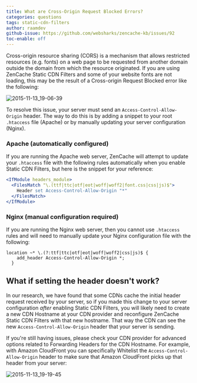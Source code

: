 ```yaml
---
title: What are Cross-Origin Request Blocked Errors?
categories: questions
tags: static-cdn-filters
author: raamdev
github-issue: https://github.com/websharks/zencache-kb/issues/92
toc-enable: off
---
```


Cross-origin resource sharing (CORS) is a mechanism that allows restricted resources (e.g. fonts) on a web page to be requested from another domain outside the domain from which the resource originated. If you are using ZenCache Static CDN Filters and some of your website fonts are not loading, this may be the result of a Cross-origin Request Blocked error like the following:

![2015-11-13_19-06-39](https://cloud.githubusercontent.com/assets/53005/11160591/c842ee60-8a39-11e5-9195-207e20061481.png)

To resolve this issue, your server must send an `Access-Control-Allow-Origin` header. The way to do this is by adding a snippet to your root `.htaccess` file (Apache) or by manually updating your server configuration (Nginx).

### Apache (automatically configured)

If you are running the Apache web server, ZenCache will attempt to update your `.htaccess` file with the following rules automatically when you enable Static CDN Filters, but here is the snippet for your reference:

```apache
<IfModule headers_module>
  <FilesMatch "\.(ttf|ttc|otf|eot|woff|woff2|font.css|css|js)$">
    Header set Access-Control-Allow-Origin "*"
  </FilesMatch>
</IfModule>
```

### Nginx (manual configuration required)

If you are running the Nginx web server, then you cannot use `.htaccess` rules and will need to manually update your Nginx configuration file with the following:

```nginx
location ~* \.(?:ttf|ttc|otf|eot|woff|woff2|css|js)$ {
    add_header Access-Control-Allow-Origin *;
  }
```

## What if setting the header doesn't work?

In our research, we have found that some CDNs cache the initial header request received by your server, so if you made this change to your server configuration _after_ enabling Static CDN Filters, you will likely need to create a new CDN Hostname at your CDN provider and reconfigure ZenCache Static CDN Filters with that new hostname. That way the CDN can see the new `Access-Control-Allow-Origin` header that your server is sending.

If you're still having issues, please check your CDN provider for advanced options related to Forwarding Headers for the CDN Hostname. For example, with Amazon CloudFront you can specifically Whitelist the `Access-Control-Allow-Origin` header to make sure that Amazon CloudFront picks up that header from your server:

![2015-11-13_19-19-45](https://cloud.githubusercontent.com/assets/53005/11160733/1157f9ae-8a3c-11e5-9be9-9b1694b20022.png)
